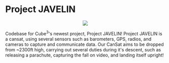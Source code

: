 # Project JAVELIN

<p align="center">
  <img src="https://cube3sjsu.org/assets/javelin-logo-3da36125.svg" />
</p>

<p>
  Codebase for Cube<sup>3</sup>'s newest project, Project JAVELIN! Project JAVELIN is a cansat, using several sensors such as barometers, GPS, radios, and cameras to capture and communicate data. Our CanSat aims to be dropped from ~2300ft high, carrying out several duties during it's descent, such as releasing a parachute, capturing the fall on video, and landing itself upright!
</P
